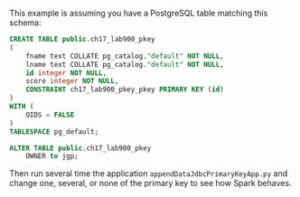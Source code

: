 
This example is assuming you have a PostgreSQL table matching this schema:

```sql 
CREATE TABLE public.ch17_lab900_pkey
(
    fname text COLLATE pg_catalog."default" NOT NULL,
    lname text COLLATE pg_catalog."default" NOT NULL,
    id integer NOT NULL,
    score integer NOT NULL,
    CONSTRAINT ch17_lab900_pkey_pkey PRIMARY KEY (id)
)
WITH (
    OIDS = FALSE
)
TABLESPACE pg_default;

ALTER TABLE public.ch17_lab900_pkey
    OWNER to jgp;
```  

Then run several time the application `appendDataJdbcPrimaryKeyApp.py` and change one, several, or none of the primary key to see how Spark behaves.
 
